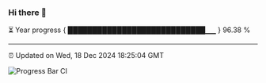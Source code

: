 ### Hi there 👋

⏳ Year progress { ████████████████████████████▁▁ } 96.38 %

---

⏰ Updated on Wed, 18 Dec 2024 18:25:04 GMT

![Progress Bar CI](https://github.com/liununu/liununu/workflows/Progress%20Bar%20CI/badge.svg)
